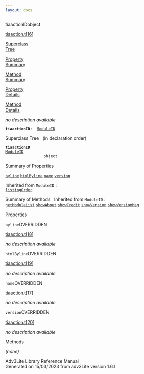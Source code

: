 ```yaml
---
layout: docs
---
```

<span class="title">tiaactionID</span><span class="type">object</span>

[tiaaction.t](../file/tiaaction.t.html)\[[16](../source/tiaaction.t.html#16)\]

[Superclass  
Tree](#_SuperClassTree_)

[Property  
Summary](#_PropSummary_)

[Method  
Summary](#_MethodSummary_)

[Property  
Details](#_Properties_)

[Method  
Details](#_Methods_)



*no description available*

**`tiaactionID`**` :   `[`ModuleID`](../object/ModuleID.html)



<span id="_SuperClassTree_"></span>



<span class="hdln">Superclass Tree</span>   (in declaration order)



**`tiaactionID`**  
[`ModuleID`](../object/ModuleID.html)  
`                 object`  
<span id="_PropSummary_"></span>



<span class="hdln">Summary of Properties</span>  



[`byline`](#byline) [`htmlByline`](#htmlByline) [`name`](#name) [`version`](#version)

Inherited from `ModuleID` :  
[`listingOrder`](../object/ModuleID.html#listingOrder)

<span id="_MethodSummary_"></span>



<span class="hdln">Summary of Methods</span>  
Inherited from `ModuleID` :  
[`getModuleList`](../object/ModuleID.html#getModuleList) [`showAbout`](../object/ModuleID.html#showAbout) [`showCredit`](../object/ModuleID.html#showCredit) [`showVersion`](../object/ModuleID.html#showVersion) [`showVersionMsg`](../object/ModuleID.html#showVersionMsg)

<span id="_Properties_"></span>



<span class="hdln">Properties</span>  



<span id="byline"></span>

`byline`<span class="rem">OVERRIDDEN</span>

[tiaaction.t](../file/tiaaction.t.html)\[[18](../source/tiaaction.t.html#18)\]



*no description available*



<span id="htmlByline"></span>

`htmlByline`<span class="rem">OVERRIDDEN</span>

[tiaaction.t](../file/tiaaction.t.html)\[[19](../source/tiaaction.t.html#19)\]



*no description available*



<span id="name"></span>

`name`<span class="rem">OVERRIDDEN</span>

[tiaaction.t](../file/tiaaction.t.html)\[[17](../source/tiaaction.t.html#17)\]



*no description available*



<span id="version"></span>

`version`<span class="rem">OVERRIDDEN</span>

[tiaaction.t](../file/tiaaction.t.html)\[[20](../source/tiaaction.t.html#20)\]



*no description available*



<span id="_Methods_"></span>



<span class="hdln">Methods</span>  



*(none)*



Adv3Lite Library Reference Manual  
Generated on 15/03/2023 from adv3Lite version 1.6.1


